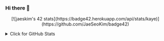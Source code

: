 ### Hi there 👋

<p align="center">
    [![jaeskim's 42 stats](https://badge42.herokuapp.com/api/stats/kaye)](https://github.com/JaeSeoKim/badge42)
</p>
    
<details>
<summary>Click for GitHub Stats</summary>
<p align="center">
    <img alt = "GitHub Stats" src="https://github-readme-stats.vercel.app/api?username=kev-ye&show_icons=true&hide=issues&icon_color=000000&hide_border=true&title_color=5391FE&text_color=555">
    <br>
    <img alt = "Top Language" src="https://github-readme-stats.vercel.app/api/top-langs/?username=kev-ye&hide=html,&hide_border=true&title_color=5391FE&text_color=555"
</p>
</details>
